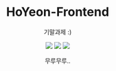 # <h1 align="center">HoYeon-Frontend</h1>

<p align="center">
기말과제 :)
</p>

<p align="center">
    <a href="./"><img src="https://img.shields.io/badge/HTML-d7502f?style=for-the-badge&logo=html5&logoColor=white"></a>
    <a href="./"><img src="https://img.shields.io/github/repo-size/mooner1022/PeekAlert?&style=for-the-badge"></a>
    <a href="./LICENSE"><img src="https://img.shields.io/github/license/Project-HoYeon/Frontend?&style=for-the-badge"></a>
</p>

<p align="center">
무루무루..
</p>